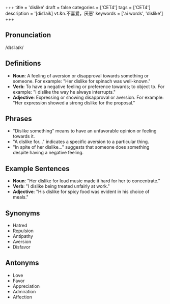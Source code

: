 +++
title = 'dislike'
draft = false
categories = ['CET4']
tags = ['CET4']
description = '[disˈlaik] vt.&n.不喜爱，厌恶'
keywords = ['ai words', 'dislike']
+++

## Pronunciation
/dɪsˈlaɪk/

## Definitions
- **Noun**: A feeling of aversion or disapproval towards something or someone. For example: "Her dislike for spinach was well-known."
- **Verb**: To have a negative feeling or preference towards; to object to. For example: "I dislike the way he always interrupts."
- **Adjective**: Expressing or showing disapproval or aversion. For example: "Her expression showed a strong dislike for the proposal."

## Phrases
- "Dislike something" means to have an unfavorable opinion or feeling towards it.
- "A dislike for..." indicates a specific aversion to a particular thing.
- "In spite of her dislike..." suggests that someone does something despite having a negative feeling.

## Example Sentences
- **Noun**: "Her dislike for loud music made it hard for her to concentrate."
- **Verb**: "I dislike being treated unfairly at work."
- **Adjective**: "His dislike for spicy food was evident in his choice of meals."

## Synonyms
- Hatred
- Repulsion
- Antipathy
- Aversion
- Disfavor

## Antonyms
- Love
- Favor
- Appreciation
- Admiration
- Affection
